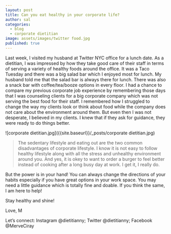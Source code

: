 ```yaml
---
layout: post
title: Can you eat healthy in your corporate life?
author: sal
categories:
  - blog
  - corporate dietitian
image: assets/images/twitter food.jpg
published: true
---
```


Last week, I visited my husband at Twitter NYC office for a lunch date. As a dietitian, I was impressed by how they take good care of their staff in terms of serving a variety of healthy foods around the office. It was a Taco Tuesday and there was a big salad bar which I enjoyed most for lunch. My husband told me that the salad bar is always there for lunch. There was also a snack bar with coffee/tea/booze options in every floor. I had a chance to compare my previous corporate job experience by remembering those days that I was counseling clients for a big corporate company which was not serving the best food for their staff. I remembered how I struggled to change the way my clients look or think about food while the company does not care about the environment around them. But even then I was not desperate, I believed in my clients. I knew that if they ask for guidance, they were ready to do things better.
 
 ![corporate dietitian.jpg]({{site.baseurl}}/_posts/corporate dietitian.jpg)

> The sedentary lifestyle and eating out are the two common disadvantages of corporate lifestyle. 
I know it is not easy to follow healthy lifestyle along with all the stress and unhealthy environment around you. And yes, it is okey to want to order a burger to feel better instead of cooking after a long busy day at work. I get it, I really do. 

But the power is in your hand! You can always change the directions of your habits especially if you have great options in your work space. You may need a little guidance which is totally fine and doable. If you think the same, I am here to help! 
 
Stay healthy and shine!
 
Love,
M
 

Let’s connect: Instagram @dietitianny; Twitter @dietitianny; Facebook @MerveCiray 